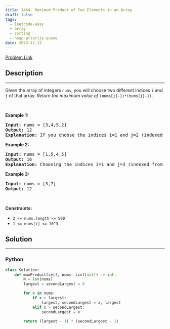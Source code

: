 ```yaml
---
title: 1464. Maximum Product of Two Elements in an Array
draft: false
tags: 
  - leetcode-easy
  - array
  - sorting
  - heap-priority-queue
date: 2023-12-12
---
```


[Problem Link](https://leetcode.com/problems/maximum-product-of-two-elements-in-an-array/)

## Description

---
Given the array of integers <code>nums</code>, you will choose two different indices <code>i</code> and <code>j</code> of that array. <em>Return the maximum value of</em> <code>(nums[i]-1)*(nums[j]-1)</code>.
<p>&nbsp;</p>
<p><strong class="example">Example 1:</strong></p>

<pre>
<strong>Input:</strong> nums = [3,4,5,2]
<strong>Output:</strong> 12 
<strong>Explanation:</strong> If you choose the indices i=1 and j=2 (indexed from 0), you will get the maximum value, that is, (nums[1]-1)*(nums[2]-1) = (4-1)*(5-1) = 3*4 = 12. 
</pre>

<p><strong class="example">Example 2:</strong></p>

<pre>
<strong>Input:</strong> nums = [1,5,4,5]
<strong>Output:</strong> 16
<strong>Explanation:</strong> Choosing the indices i=1 and j=3 (indexed from 0), you will get the maximum value of (5-1)*(5-1) = 16.
</pre>

<p><strong class="example">Example 3:</strong></p>

<pre>
<strong>Input:</strong> nums = [3,7]
<strong>Output:</strong> 12
</pre>

<p>&nbsp;</p>
<p><strong>Constraints:</strong></p>

<ul>
	<li><code>2 &lt;= nums.length &lt;= 500</code></li>
	<li><code>1 &lt;= nums[i] &lt;= 10^3</code></li>
</ul>


## Solution

---
### Python
``` py title='maximum-product-of-two-elements-in-an-array'
class Solution:
    def maxProduct(self, nums: List[int]) -> int:
        N = len(nums)
        largest = secondLargest = 0

        for x in nums:
            if x > largest:
                largest, secondLargest = x, largest
            elif x > secondLargest:
                secondLargest = x

        return (largest - 1) * (secondLargest - 1)

```

